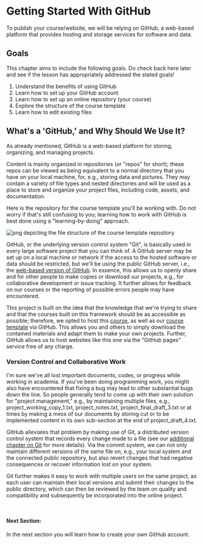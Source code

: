 # Getting Started With GitHub

To publish your course/website, we will be relying on GitHub, a web-based platform that provides hosting and storage services for software and data. 

## Goals

This chapter aims to include the following goals. Do check back here later and see if the lesson has appropriately addressed the stated goals!

1. Understand the benefits of using GitHub
2. Learn how to set up your GitHub account
3. Learn how to set up an online repository (your course)
4. Explore the structure of the course template
5. Learn how to edit existing files

## What's a 'GitHub,' and Why Should We Use It?

As already mentioned, GitHub is a web-based platform for storing, organizing, and managing projects.

Content is mainly organized in repositories (or "repos" for short); these repos can be viewed as being equivalent to a normal directory that you have on your local machine, for, e.g., storing data and pictures. They may contain a variety of file types and nested directories and will be used as a place to store and organize your project files, including code, assets, and documentation.

Here is the repository for the course template you'll be working with. Do not worry if that's still confusing to you; learning how to work with GitHub is best done using a "learning-by-doing" approach.

![png depicting the file structure of the course template repository](../../static/template_structure.png)

GitHub, or the underlying version control system "Git", is basically used in every large software project that you can think of. A GitHub server may be set up on a local machine or network if the access to the hosted software or data should be restricted, but we'll be using the public GitHub server, i.e., the [web-based version of GitHub](https://github.com). In essence, this allows us to openly share and for other people to make copies or download our projects, e.g., for collaborative development or issue tracking. It further allows for feedback on our courses or the reporting of possible errors people may have encountered.

This project is built on the idea that the knowledge that we're trying to share and that the courses built on this framework should be as accessible as possible; therefore, we opted to host this [course](https://github.com/DiLER-Digitell/tutorial_jupyter_books), as well as our [course template](https://github.com/DiLER-Digitell/Course-template) via GitHub. This allows you and others to simply download the contained materials and adapt them to make your own projects. Further, GitHub allows us to host websites like this one via the "GitHub pages" service free of any charge.

### Version Control and Collaborative Work

I'm sure we've all lost important documents, codes, or progress while working in academia. If you've been doing programming work, you might also have encountered that fixing a bug may lead to other substantial bugs down the line. 
So people generally tend to come up with their own solution for "project management," e.g., by maintaining multiple files, e.g., project_working_copy_1.txt, project_notes.txt,  project_final_draft_3.txt or at times by making a mess of our documents by storing cut or to be implemented content in its own sub-section at the end of project_draft_4.txt.

GitHub alleviates that problem by making use of Git, a distributed version control system that records every change made to a file (see our [additional chapter on Git](../additional/git/intro) for more details). Via the commit system, we can not only maintain different versions of the same file on, e.g., your local system and the connected public repository, but also revert changes that had negative consequences or recover information lost on your system.

Git further makes it easy to work with multiple users on the same project, as each user can maintain their local versions and submit their changes to the public directory, which can then be reviewed by the team on quality and compatibility and subsequently be incorporated into the online project.

<br>

#### Next Section: 

In the next section you will learn how to create your own GitHub account.

